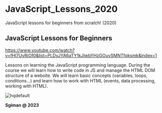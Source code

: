 # JavaScript_Lessons_2020
JavaScript lessons for beginners from scratch! (2020)

## JavaScript Lessons for Beginners
https://www.youtube.com/watch?v=fHl7UyRjOf0&list=PLDyJYA6aTY1kJIwbYHzGOuvSMNTfqksmk&index=1

Lessons on learning the JavaScript programming language. 
During the course we will learn how to write code in JS 
and manage the HTML DOM structure of a website. 
We will learn basic concepts (variables, loops, conditions...) 
and learn how to work with HTML (events, data processing, working with HTML).

![hqdefault](https://github.com/sgiman/JavaScript_Lessons_2020/assets/7030369/93f4be98-11da-40f1-9561-624604894ebf)


**Sgiman @ 2023**
